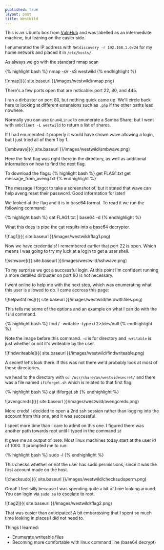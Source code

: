 ```yaml
---
published: true
layout: post
title: WestWild
---
```


This is an Ubuntu box from [VulnHub](https://www.vulnhub.com/entry/westwild-11,338/) and was labelled as an intermediate machine, but leaning on the easier side.

I enumerated the IP address with `Netdiscovery -r 192.168.1.0/24` for my home network and placed it in `/etc/hosts/`

As always we go with the standard nmap scan 

{% highlight bash %}
nmap -sV -sS westwild
{% endhighlight %}


![nmap]({{ site.baseurl }}/images/westwild/nmap.png)

There's a few ports open that are noticable: port 22, 80, and 445.

I ran a dirbuster on port 80, but nothing quick came up. We'll circle back here to looking at different extensions such as `.php` if the other paths lead nowhere.

Normally you can use `Enum4Linux` to enumerate a Samba Share, but I went with `smbclient -L westwild` to return a list of shares.

If I had enumerated it properly it would have shown wave allowing a login, but I just tried all of them 1 by 1.

![smbwave]({{ site.baseurl }}/images/westwild/smbwave.png)

Here the first flag was right there in the directory, as well as additional information on how to find the next flag.

To download the flags:
{% highlight bash %}
get FLAG1.txt
get message_from_aveng.txt
{% endhighlight %}

The message I forgot to take a screenshot of, but it stated that wave can help aveng reset their password. Good information for later!

We looked at the flag and it is in base64 format. To read it we run the following command:

{% highlight bash %}
 cat FLAG1.txt | base64 -d
{% endhighlight %}

What this does is pipe the cat results into a base64 decrypter.

![flag1]({{ site.baseurl }}/images/westwild/flag1.png)

Now we have credentials! I remembered earlier that port 22 is open. Which means I was going to try my luck at a login to get a user shell.

![sshwave]({{ site.baseurl }}/images/westwild/sshwave.png)

To my surprise we got a successful login. At this point I'm confident running a  more detailed dirbuster on port 80 is not necessary.

I went online to help me with the next step, which was enumerating what this user is allowed to do. I came accross this page:

![helpwithfiles]({{ site.baseurl }}/images/westwild/helpwithfiles.png)

This tells me some of the options and an example on what I can do with the `find` command.

{% highlight bash %}
find / -writable -type d 2>/dev/null
{% endhighlight %}

Note the image before this command. `-d` is for directory and `-writable` is just whether or not it's writeable by the user.

![findwriteable]({{ site.baseurl }}/images/westwild/findwriteable.png)

A secret! let's look there. If this was not there we'd probably look at most of these directories.

we head to the directory with `cd /usr/share/av/westsidesecret/` and there was a file named `ififorget.sh` which is related to that first flag.

{% highlight bash %}
cat ififorget.sh
{% endhighlight %}

![avengcreds]({{ site.baseurl }}/images/westwild/avengcreds.png)

More creds! I decided to open a 2nd ssh session rather than logging into the account from this one, and it was successful.

I spent more time than I care to admit on this one. I figured there was another path towards root until I typed in the command `id`

It gave me an output of `1000`. Most linux machines today start at the user id of 1000. It prompted me to run:

{% highlight bash %}
sudo -l
{% endhighlight %}

This checks whether or not the user has sudo permissions, since it was the first account made on the host.

![checksudo]({{ site.baseurl }}/images/westwild/checksudoperm.png)

Great! I feel silly because I was spending quite a bit of time looking around. You can login via `sudo su` to escelate to root.

![flag2]({{ site.baseurl }}/images/westwild/flag2.png)

That was easier than anticipated! A bit embarassing that I spent so much time looking in places I did not need to.

Things I learned:

- Enumerate writeable files
- Becoming more comfortable with linux command line (base64 decrypt)








